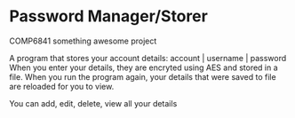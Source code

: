 # Password Manager/Storer
COMP6841 something awesome project

A program that stores your account details: account | username | password
When you enter your details, they are encryted using AES and stored in a file. When you run the program again, your details that were saved to file are reloaded for you to view.

You can add, edit, delete, view all your details
